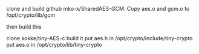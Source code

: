 clone and build github mko-x/SharedAES-GCM.
Copy aes.o and gcm.o to /opt/crypto/lib/gcm

then build this

clone kokke/tiny-AES-c
build it
put aes.h in /opt/crypto/include/tiny-crypto
put aes.o in /opt/crypto/lib/tiny-crypto


